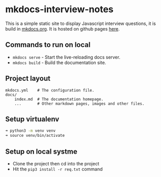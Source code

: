 # mkdocs-interview-notes

This is a simple static site to display Javascript interview questions, it is build in [mkdocs.org](https://www.mkdocs.org). It is hosted on github pages [here](https://jkhabra.github.io/mkdocs-interview-notes/).

## Commands to run on local

* `mkdocs serve` - Start the live-reloading docs server.
* `mkdocs build` - Build the documentation site.

## Project layout

    mkdocs.yml    # The configuration file.
    docs/
        index.md  # The documentation homepage.
        ...       # Other markdown pages, images and other files.

## Setup virtualenv
```zsh
➜ python3 -m venv venv            
➜ source venv/bin/activate        
```
## Setup on local systme
- Clone the project then cd into the project
- Hit the `pip3 install -r req.txt` command